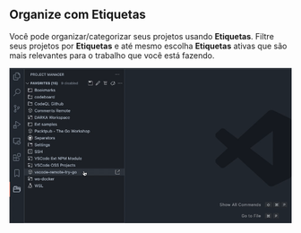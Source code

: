 ## Organize com Etiquetas

Você pode organizar/categorizar seus projetos usando **Etiquetas**. Filtre seus projetos por **Etiquetas** e até mesmo escolha **Etiquetas** ativas que são mais relevantes para o trabalho que você está fazendo.

![Organize com Etiquetas](../images/vscode-project-manager-side-bar-tags.gif)